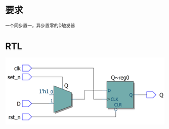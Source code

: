 <!--
 * @Author: QianXu
 * @LastEditors: QianXu
 * @Description: NONE
 * @Date: 2019-03-05 17:26:47
 * @LastEditTime: 2019-03-05 17:29:24
 -->
# 要求
一个同步置一，异步置零的D触发器

# RTL
![RTL](RTL.PNG)
